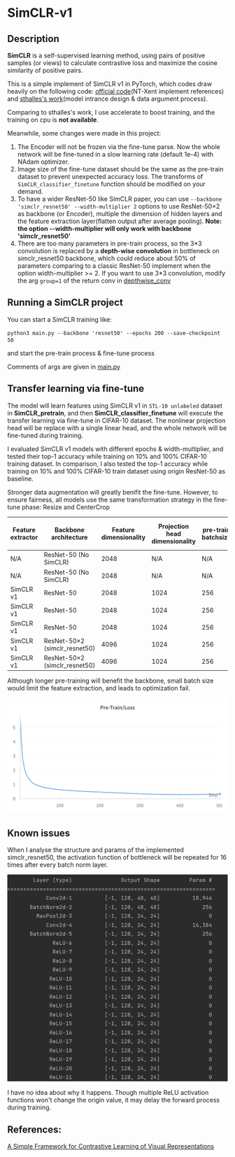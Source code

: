# SimCLR-v1
## Description

**SimCLR** is a self-supervised learning method, using pairs of positive samples (or views) to calculate contrastive loss and maximize the cosine similarity of positive pairs.

This is a simple implement of SimCLR v1 in PyTorch, which codes draw heavily on the following code: [official code](https://github.com/google-research/simclr)(NT-Xent implement references) and [sthalles's work](https://github.com/sthalles/SimCLR)(model intrance design & data argument process).

Comparing to sthalles's work, I use accelerate to boost training, and the training on cpu is __not available__.

Meanwhile, some changes were made in this project:

1. The Encoder will not be frozen via the fine-tune parse. Now the whole network will be fine-tuned in a slow learning rate (default 1e-4) with NAdam optimizer.
2. Image size of the fine-tune dataset should be the same as the pre-train dataset to prevent unexpected accuracy loss. The transforms of ```SimCLR_classifier_finetune``` function should be modified on your demand.
3. To have a wider ResNet-50 like SimCLR paper, you can use ```--backbone 'simclr_resnet50' --width-multiplier 2``` options to use ResNet-50×2 as backbone (or Encoder), multiple the dimension of hidden layers and the feature extraction layer(flatten output after average pooling).
   **Note: the option --width-multiplier will only work with backbone 'simclr_resnet50'**
4. There are too many parameters in pre-train process, so the 3\*3 convolution is replaced by a **depth-wise convolution** in bottleneck on simclr_resnet50 backbone, which could reduce about 50% of parameters comparing to a classic ResNet-50 implement when the option width-multiplier >= 2. If you want to use 3\*3 convolution, modify the arg ```group=1``` of the return conv in [depthwise_conv](https://github.com/RDR2Blackwater/SimCLR-v1/blob/master/backbones/resnet_series.py#L21)

## Running a SimCLR project

You can start a SimCLR training like:

```//Bash
python3 main.py --backbone 'resnet50' --epochs 200 --save-checkpoint 50
```

and start the pre-train process & fine-tune process

Comments of args are given in [main.py](https://github.com/RDR2Blackwater/SimCLR-v1/blob/master/main.py)

## Transfer learning via fine-tune

The model will learn features using SimCLR v1 in ```STL-10 unlabeled``` dataset in **SimCLR_pretrain**, and then **SimCLR_classifier_finetune** will execute the transfer learning via fine-tune in CIFAR-10 dataset. The nonlinear projection head will be replace with a single linear head, and the whole network will be fine-tuned during training.

I evaluated SimCLR v1 models with different epochs & width-multiplier, and tested their top-1 accuracy while training on 10% and 100% CIFAR-10 training dataset. In comparison, I also tested the top-1 accuracy while training on 10% and 100% CIFAR-10 train dataset using origin ResNet-50 as baseline. 

Stronger data augmentation will greatly benifit the fine-tune. However, to ensure fairness, all models use the same transformation strategy in the fine-tune phase: Resize and CenterCrop

| Feature extractor | Backbone architecture | Feature dimensionality | Projection head dimensionality | pre-train batchsize | pre-train epochs | fine-tune epochs | Percentage of training dataset used | Top-1 Accuracy |
| ----------------- | --------------------- | ---------------------- | ------------------------------ | ------------------- | ---------------- | ---------------- | ----------------------------------- | -------------- |
| N/A | ResNet-50 (No SimCLR) | 2048 | N/A | N/A | N/A | 100 | 10% | 44.05% |
| N/A | ResNet-50 (No SimCLR) | 2048 | N/A | N/A | N/A | 100 | 100% | 77.85% |
| SimCLR v1 | ResNet-50 | 2048 | 1024 | 256 | 50 | 100 | 10% | 71.58% |
| SimCLR v1 | ResNet-50 | 2048 | 1024 | 256 | 100 | 100 | 10% | 71.75% |
| SimCLR v1 | ResNet-50 | 2048 | 1024 | 256 | 100 | 100 | 100% | 86.35% |
| SimCLR v1 | ResNet-50×2 (simclr_resnet50) | 4096 | 1024 | 256 | 400 | 100 | 10% | 78.69% |
| SimCLR v1 | ResNet-50×2 (simclr_resnet50) | 4096 | 1024 | 256 | 500 | 100 | 10% | 77.85% |

Although longer pre-training will benefit the backbone, small batch size would limit the feature extraction, and leads to optimization fail.

![](pics/Pre-train%20loss.png)

## Known issues

When I analyse the structure and params of the implemented simclr_resnet50, the activation function of bottleneck will be repeated for 16 times after every batch norm layer.

![](pics/bug.png)

I have no idea about why it happens. Though multiple ReLU activation functions won't change the origin value, it may delay the forward process during training.

## References:

[A Simple Framework for Contrastive Learning of Visual Representations](https://arxiv.org/abs/2002.05709)

